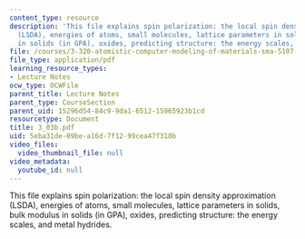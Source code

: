 ```yaml
---
content_type: resource
description: 'This file explains spin polarization: the local spin density approximation
  (LSDA), energies of atoms, small molecules, lattice parameters in solids, bulk modulus
  in solids (in GPA), oxides, predicting structure: the energy scales, and metal hydrides.'
file: /courses/3-320-atomistic-computer-modeling-of-materials-sma-5107-spring-2005/5eba31de09bea16d7f1299cea47f318b_3_03b.pdf
file_type: application/pdf
learning_resource_types:
- Lecture Notes
ocw_type: OCWFile
parent_title: Lecture Notes
parent_type: CourseSection
parent_uid: 15296d54-84c9-9da1-6512-15965923b1cd
resourcetype: Document
title: 3_03b.pdf
uid: 5eba31de-09be-a16d-7f12-99cea47f318b
video_files:
  video_thumbnail_file: null
video_metadata:
  youtube_id: null
---
```

This file explains spin polarization: the local spin density approximation (LSDA), energies of atoms, small molecules, lattice parameters in solids, bulk modulus in solids (in GPA), oxides, predicting structure: the energy scales, and metal hydrides.